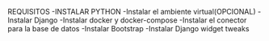 REQUISITOS
-INSTALAR PYTHON
-Instalar el ambiente virtual(OPCIONAL)
-Instalar Django
-Instalar docker y docker-compose
-Instalar el conector para la base de datos
-Instalar Bootstrap
-Instalar Django widget tweaks
